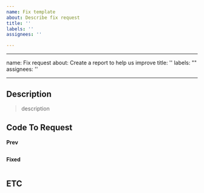 ```yaml
---
name: Fix template
about: Describe fix request
title: ''
labels: ''
assignees: ''

---
```


---
name: Fix request
about: Create a report to help us improve
title: ''
labels: ""
assignees: ''

---

## Description

> description

## Code To Request

**Prev**
```java

```

**Fixed**
```java

```
## ETC
